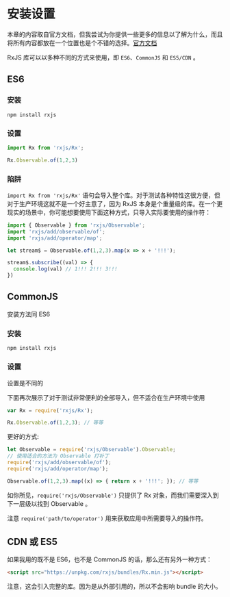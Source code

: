 # 安装设置

本章的内容取自官方文档，但我尝试为你提供一些更多的信息以了解为什么，而且将所有内容都放在一个位置也是个不错的选择。[官方文档](https://github.com/ReactiveX/rxjs)

RxJS 库可以以多种不同的方式来使用，即 `ES6`、`CommonJS` 和 `ES5/CDN` 。

## ES6

### 安装

```shell
npm install rxjs
```

### 设置

```javascript
import Rx from 'rxjs/Rx';

Rx.Observable.of(1,2,3)
```

### 陷阱

`import Rx from 'rxjs/Rx'` 语句会导入整个库。对于测试各种特性这很方便，但对于生产环境这就不是一个好主意了，因为 RxJS 本身是个重量级的库。在一个更现实的场景中，你可能想要使用下面这种方式，只导入实际要使用的操作符：

```javascript
import { Observable } from 'rxjs/Observable';
import 'rxjs/add/observable/of';
import 'rxjs/add/operator/map';

let stream$ = Observable.of(1,2,3).map(x => x + '!!!');

stream$.subscribe((val) => {
  console.log(val) // 1!!! 2!!! 3!!!
})
```

## CommonJS

安装方法同 ES6

### 安装

```shell
npm install rxjs
```

### 设置

设置是不同的

下面再次展示了对于测试非常便利的全部导入，但不适合在生产环境中使用

```javascript
var Rx = require('rxjs/Rx');

Rx.Observable.of(1,2,3); // 等等
```

更好的方式:

```javascript
let Observable = require('rxjs/Observable').Observable;
// 使用适合的方法为 Observable 打补丁
require('rxjs/add/observable/of');
require('rxjs/add/operator/map');

Observable.of(1,2,3).map((x) => { return x + '!!!'; }); // 等等
```

如你所见，`require('rxjs/Observable')` 只提供了 Rx 对象，而我们需要深入到下一层级以找到 Observable 。

注意 `require('path/to/operator')` 用来获取应用中所需要导入的操作符。

## CDN 或 ES5

如果我用的既不是 ES6，也不是 CommonJS 的话，那么还有另外一种方式：

```html
<script src="https://unpkg.com/rxjs/bundles/Rx.min.js"></script>
```

注意，这会引入完整的库。因为是从外部引用的，所以不会影响 bundle 的大小。
